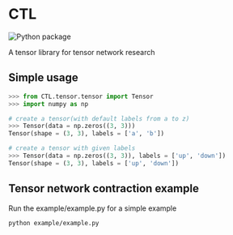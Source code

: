 # CTL
![Python package](https://github.com/CaoRX/CTL/actions/workflows/python-package.yml/badge.svg)

A tensor library for tensor network research

## Simple usage
```python
>>> from CTL.tensor.tensor import Tensor 
>>> import numpy as np

# create a tensor(with default labels from a to z)
>>> Tensor(data = np.zeros((3, 3)))
Tensor(shape = (3, 3), labels = ['a', 'b'])

# create a tensor with given labels
>>> Tensor(data = np.zeros((3, 3)), labels = ['up', 'down'])
Tensor(shape = (3, 3), labels = ['up', 'down'])
```

## Tensor network contraction example

Run the example/example.py for a simple example
```bash
python example/example.py
```

